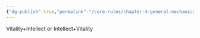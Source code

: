 ```yaml
---
{"dg-publish":true,"permalink":"/core-rules/chapter-4-general-mechanics/ability-check-combinations/vitality-intellect/"}
---
```


Vitality+Intellect or Intellect+Vitality